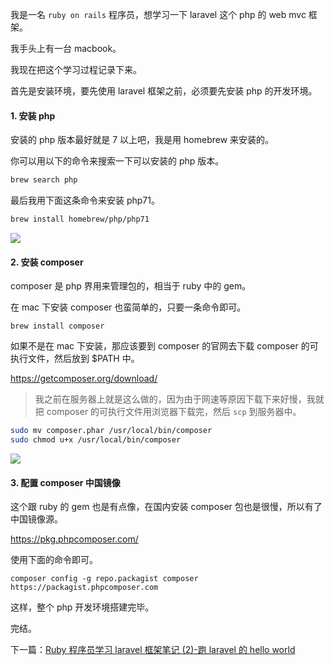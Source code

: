 我是一名 `ruby on rails` 程序员，想学习一下 laravel 这个 php 的 web mvc 框架。

我手头上有一台 macbook。

我现在把这个学习过程记录下来。

首先是安装环境，要先使用 laravel 框架之前，必须要先安装 php 的开发环境。

#### 1. 安装 php

安装的 php 版本最好就是 7 以上吧，我是用 homebrew 来安装的。

你可以用以下的命令来搜索一下可以安装的 php 版本。

``` bash
brew search php
```

最后我用下面这条命令来安装 php71。

``` bash
brew install homebrew/php/php71
```

![](https://rails365.oss-cn-shenzhen.aliyuncs.com/uploads/photo/image/270/2017/0ee621b4fb8c51c9bfe971e0da4048da.png)

#### 2. 安装 composer

composer 是 php 界用来管理包的，相当于 ruby 中的 gem。

在 mac 下安装 composer 也蛮简单的，只要一条命令即可。

```
brew install composer
```

如果不是在 mac 下安装，那应该要到 composer 的官网去下载 composer 的可执行文件，然后放到 $PATH 中。

https://getcomposer.org/download/

> 我之前在服务器上就是这么做的，因为由于网速等原因下载下来好慢，我就把 composer 的可执行文件用浏览器下载完，然后 `scp` 到服务器中。

``` bash
sudo mv composer.phar /usr/local/bin/composer
sudo chmod u+x /usr/local/bin/composer
```

![](https://rails365.oss-cn-shenzhen.aliyuncs.com/uploads/photo/image/269/2017/aa3cfeb584ec83c3e11676066c3e8b37.png)

#### 3. 配置 composer 中国镜像

这个跟 ruby 的 gem 也是有点像，在国内安装 composer 包也是很慢，所以有了中国镜像源。

https://pkg.phpcomposer.com/

使用下面的命令即可。

```
composer config -g repo.packagist composer https://packagist.phpcomposer.com
```

这样，整个 php 开发环境搭建完毕。

完结。

下一篇：[Ruby 程序员学习 laravel 框架笔记 (2)-跑 laravel 的 hello world](https://www.rails365.net/articles/ruby-cheng-xu-yuan-xue-xi-laravel-kuang-jia-bi-ji-2-pao-laravel-de-hello-world)
